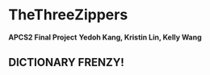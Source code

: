 # TheThreeZippers
**APCS2 Final Project**
**Yedoh Kang, Kristin Lin, Kelly Wang**

## DICTIONARY FRENZY!
